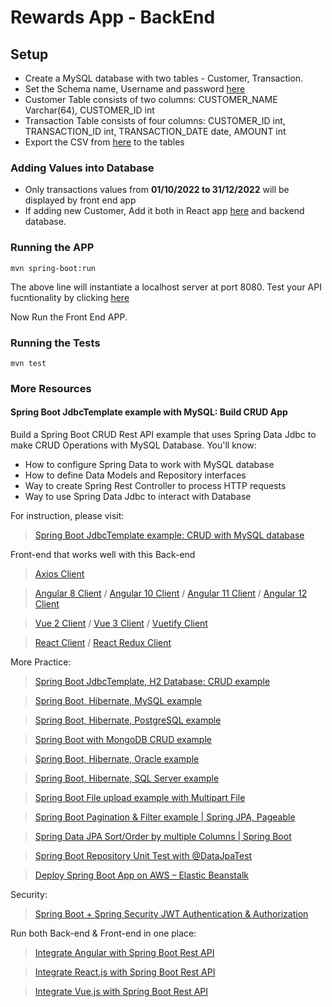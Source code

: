 # Rewards App - BackEnd

## Setup
- Create a MySQL database with two tables - Customer, Transaction.
- Set the Schema name, Username and password [here]()
- Customer Table consists of two columns: CUSTOMER_NAME Varchar(64), CUSTOMER_ID int
- Transaction Table consists of four columns: CUSTOMER_ID int, TRANSACTION_ID int, TRANSACTION_DATE date, AMOUNT int
- Export the CSV from [here]() to the tables


### Adding Values into Database

- Only transactions values from **01/10/2022 to 31/12/2022** will be displayed by front end app
- If adding new Customer, Add it both in React app [here]() and backend database.

### Running the APP
```
mvn spring-boot:run
```
The above line will instantiate a localhost server at port 8080. Test your API fucntionality by clicking [here](http://localhost:8080/api/1001/rewards)

Now Run the Front End APP.

### Running the Tests
```
mvn test
```


### More Resources

#### Spring Boot JdbcTemplate example with MySQL: Build CRUD App
Build a Spring Boot CRUD Rest API example that uses Spring Data Jdbc to make CRUD Operations with MySQL Database. You'll know:
- How to configure Spring Data to work with MySQL database
- How to define Data Models and Repository interfaces
- Way to create Spring Rest Controller to process HTTP requests
- Way to use Spring Data Jdbc to interact with Database

For instruction, please visit:
> [Spring Boot JdbcTemplate example: CRUD with MySQL database](https://www.bezkoder.com/spring-boot-jdbctemplate-example-mysql/)

Front-end that works well with this Back-end
> [Axios Client](https://www.bezkoder.com/axios-request/)

> [Angular 8 Client](https://www.bezkoder.com/angular-crud-app/) / [Angular 10 Client](https://www.bezkoder.com/angular-10-crud-app/) / [Angular 11 Client](https://www.bezkoder.com/angular-11-crud-app/) / [Angular 12 Client](https://www.bezkoder.com/angular-12-crud-app/)

> [Vue 2 Client](https://www.bezkoder.com/vue-js-crud-app/) / [Vue 3 Client](https://www.bezkoder.com/vue-3-crud/) / [Vuetify Client](https://www.bezkoder.com/vuetify-data-table-example/)

> [React Client](https://www.bezkoder.com/react-crud-web-api/) / [React Redux Client](https://www.bezkoder.com/react-redux-crud-example/)

More Practice:
> [Spring Boot JdbcTemplate, H2 Database: CRUD example](https://www.bezkoder.com/spring-boot-jdbctemplate-crud-example/)

> [Spring Boot, Hibernate, MySQL example](https://www.bezkoder.com/spring-boot-jpa-crud-rest-api/)

> [Spring Boot, Hibernate, PostgreSQL example](https://www.bezkoder.com/spring-boot-postgresql-example/)

> [Spring Boot with MongoDB CRUD example](https://www.bezkoder.com/spring-boot-mongodb-crud/)

> [Spring Boot, Hibernate, Oracle example](https://www.bezkoder.com/spring-boot-hibernate-oracle/)

> [Spring Boot, Hibernate, SQL Server example](https://www.bezkoder.com/spring-boot-sql-server/)

> [Spring Boot File upload example with Multipart File](https://www.bezkoder.com/spring-boot-file-upload/)

> [Spring Boot Pagination & Filter example | Spring JPA, Pageable](https://www.bezkoder.com/spring-boot-pagination-filter-jpa-pageable/)

> [Spring Data JPA Sort/Order by multiple Columns | Spring Boot](https://www.bezkoder.com/spring-data-sort-multiple-columns/)

> [Spring Boot Repository Unit Test with @DataJpaTest](https://www.bezkoder.com/spring-boot-unit-test-jpa-repo-datajpatest/)

> [Deploy Spring Boot App on AWS – Elastic Beanstalk](https://www.bezkoder.com/deploy-spring-boot-aws-eb/)

Security:
> [Spring Boot + Spring Security JWT Authentication & Authorization](https://www.bezkoder.com/spring-boot-jwt-authentication/)

Run both Back-end & Front-end in one place:
> [Integrate Angular with Spring Boot Rest API](https://www.bezkoder.com/integrate-angular-spring-boot/)

> [Integrate React.js with Spring Boot Rest API](https://www.bezkoder.com/integrate-reactjs-spring-boot/)

> [Integrate Vue.js with Spring Boot Rest API](https://www.bezkoder.com/integrate-vue-spring-boot/)

